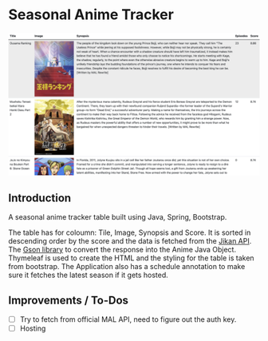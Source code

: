 # Seasonal Anime Tracker

![Math Dojo Project Image](https://github.com/iKarans/SeasonalAnimeTracker/blob/master/SeasonalAnimeTracker.png)

## Introduction

A seasonal anime tracker table built using Java, Spring, Bootstrap.

The table has for coloumn: Tile, Image, Synopsis and Score. It is sorted in descending order by the score and the data is fetched from the [Jikan API](https://jikan.moe). The [Gson library](https://github.com/google/gson) to convert the response into the Anime Java Object. Thymeleaf is used to create the HTML and the styling for the table is taken from bootstrap. The Application also has a schedule annotation to make sure it fetches the latest season if it gets hosted.

## Improvements / To-Dos

- [ ] Try to fetch from official MAL API, need to figure out the auth key.
- [ ] Hosting
